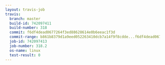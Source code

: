 ```yaml
---
layout: travis-job
travis:
  branch: master
  build-id: 742097411
  build-number: 318
  commit: f6df4dead0677264f3ed88628614e0b6eeac1f3d
  commit-range: b861b8379d1a9eed052263410dcb7a14f9f8cdde...f6df4dead0677264f3ed88628614e0b6eeac1f3d
  job-id: 742097413
  job-number: 318.2
  os-name: linux
  test-result: 0
---
```

